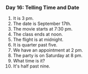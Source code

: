 

### Day 16: Telling Time and Date
1. It is 3 pm.
2. The date is September 17th.
3. The movie starts at 7:30 pm.
4. The class ends at noon.
5. The flight is at midnight.
6. It is quarter past five.
7. We have an appointment at 2 pm.
8. The party is on Saturday at 8 pm.
9. What time is it?
10. It's half past nine.